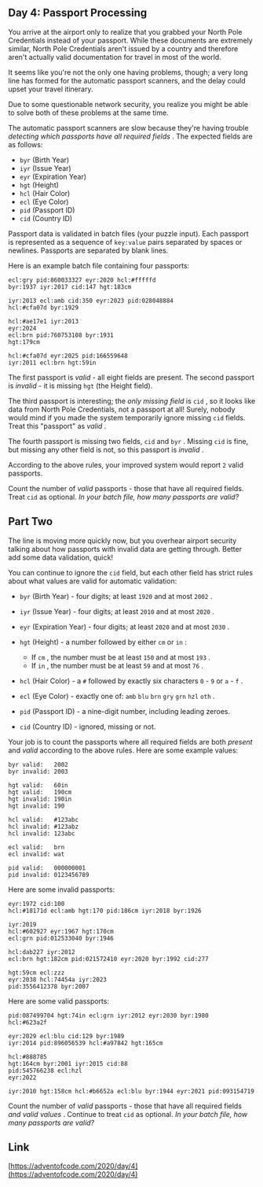 ## Day 4: Passport Processing

You arrive at the airport only to realize that you grabbed your North Pole Credentials instead of your passport. While these documents are extremely similar, North Pole Credentials aren't issued by a country and therefore aren't actually valid documentation for travel in most of the world.

It seems like you're not the only one having problems, though; a very long line has formed for the automatic passport scanners, and the delay could upset your travel itinerary.

Due to some questionable network security, you realize you might be able to solve both of these problems at the same time.

The automatic passport scanners are slow because they're having trouble _detecting which passports have all required fields_ . The expected fields are as follows:

- `byr` (Birth Year)
- `iyr` (Issue Year)
- `eyr` (Expiration Year)
- `hgt` (Height)
- `hcl` (Hair Color)
- `ecl` (Eye Color)
- `pid` (Passport ID)
- `cid` (Country ID)

Passport data is validated in batch files (your puzzle input). Each passport is represented as a sequence of `key:value` pairs separated by spaces or newlines. Passports are separated by blank lines.

Here is an example batch file containing four passports:

```
ecl:gry pid:860033327 eyr:2020 hcl:#fffffd
byr:1937 iyr:2017 cid:147 hgt:183cm

iyr:2013 ecl:amb cid:350 eyr:2023 pid:028048884
hcl:#cfa07d byr:1929

hcl:#ae17e1 iyr:2013
eyr:2024
ecl:brn pid:760753108 byr:1931
hgt:179cm

hcl:#cfa07d eyr:2025 pid:166559648
iyr:2011 ecl:brn hgt:59in
```

The first passport is _valid_ - all eight fields are present. The second passport is _invalid_ - it is missing `hgt` (the Height field).

The third passport is interesting; the _only missing field_ is `cid` , so it looks like data from North Pole Credentials, not a passport at all! Surely, nobody would mind if you made the system temporarily ignore missing `cid` fields. Treat this "passport" as _valid_ .

The fourth passport is missing two fields, `cid` and `byr` . Missing `cid` is fine, but missing any other field is not, so this passport is _invalid_ .

According to the above rules, your improved system would report `2` valid passports.

Count the number of _valid_ passports - those that have all required fields. Treat `cid` as optional. _In your batch file, how many passports are valid?_

## Part Two

The line is moving more quickly now, but you overhear airport security talking about how passports with invalid data are getting through. Better add some data validation, quick!

You can continue to ignore the `cid` field, but each other field has strict rules about what values are valid for automatic validation:

- `byr` (Birth Year) - four digits; at least `1920` and at most `2002` .
- `iyr` (Issue Year) - four digits; at least `2010` and at most `2020` .
- `eyr` (Expiration Year) - four digits; at least `2020` and at most `2030` .
- `hgt` (Height) - a number followed by either `cm` or `in` :

  - If `cm` , the number must be at least `150` and at most `193` .
  - If `in` , the number must be at least `59` and at most `76` .

- `hcl` (Hair Color) - a `#` followed by exactly six characters `0` - `9` or `a` - `f` .
- `ecl` (Eye Color) - exactly one of: `amb` `blu` `brn` `gry` `grn` `hzl` `oth` .
- `pid` (Passport ID) - a nine-digit number, including leading zeroes.
- `cid` (Country ID) - ignored, missing or not.

Your job is to count the passports where all required fields are both _present_ and _valid_ according to the above rules. Here are some example values:

```
byr valid:   2002
byr invalid: 2003

hgt valid:   60in
hgt valid:   190cm
hgt invalid: 190in
hgt invalid: 190

hcl valid:   #123abc
hcl invalid: #123abz
hcl invalid: 123abc

ecl valid:   brn
ecl invalid: wat

pid valid:   000000001
pid invalid: 0123456789
```

Here are some invalid passports:

```
eyr:1972 cid:100
hcl:#18171d ecl:amb hgt:170 pid:186cm iyr:2018 byr:1926

iyr:2019
hcl:#602927 eyr:1967 hgt:170cm
ecl:grn pid:012533040 byr:1946

hcl:dab227 iyr:2012
ecl:brn hgt:182cm pid:021572410 eyr:2020 byr:1992 cid:277

hgt:59cm ecl:zzz
eyr:2038 hcl:74454a iyr:2023
pid:3556412378 byr:2007
```

Here are some valid passports:

```
pid:087499704 hgt:74in ecl:grn iyr:2012 eyr:2030 byr:1980
hcl:#623a2f

eyr:2029 ecl:blu cid:129 byr:1989
iyr:2014 pid:896056539 hcl:#a97842 hgt:165cm

hcl:#888785
hgt:164cm byr:2001 iyr:2015 cid:88
pid:545766238 ecl:hzl
eyr:2022

iyr:2010 hgt:158cm hcl:#b6652a ecl:blu byr:1944 eyr:2021 pid:093154719
```

Count the number of _valid_ passports - those that have all required fields _and valid values_ . Continue to treat `cid` as optional. _In your batch file, how many passports are valid?_

## Link

[https://adventofcode.com/2020/day/4](https://adventofcode.com/2020/day/4)

